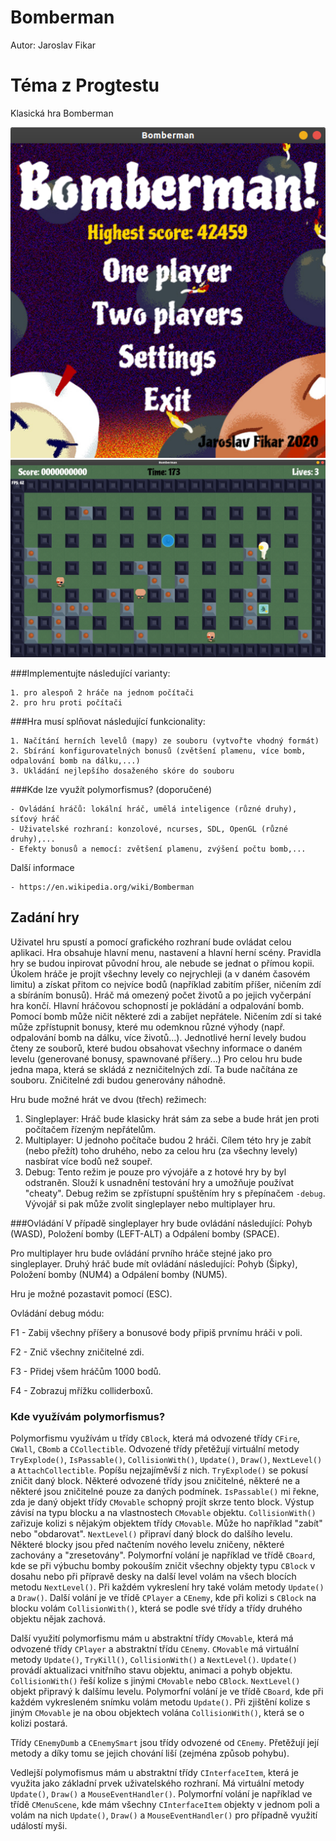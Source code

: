 # Bomberman
Autor: Jaroslav Fikar

# Téma z Progtestu

Klasická hra Bomberman

![Hlavní nabídka](img/menu.png)
![Ukázka hry](img/game.png)

###Implementujte následující varianty:

    1. pro alespoň 2 hráče na jednom počítači
    2. pro hru proti počítači
###Hra musí splňovat následující funkcionality:

    1. Načítání herních levelů (mapy) ze souboru (vytvořte vhodný formát)
    2. Sbírání konfigurovatelných bonusů (zvětšení plamenu, více bomb, odpalování bomb na dálku,...)
    3. Ukládání nejlepšího dosaženého skóre do souboru
###Kde lze využít polymorfismus? (doporučené)

    - Ovládání hráčů: lokální hráč, umělá inteligence (různé druhy), síťový hráč
    - Uživatelské rozhraní: konzolové, ncurses, SDL, OpenGL (různé druhy),...
    - Efekty bonusů a nemocí: zvětšení plamenu, zvýšení počtu bomb,...
Další informace

    - https://en.wikipedia.org/wiki/Bomberman

## Zadání hry
Uživatel hru spustí a pomocí grafického rozhraní bude ovládat celou aplikaci.
Hra obsahuje hlavní menu, nastavení a hlavní herní scény.
Pravidla hry se budou inpirovat původní hrou, ale nebude se jednat o přímou kopii.
Úkolem hráče je projít všechny levely co nejrychleji (a v daném časovém limitu) a získat přitom 
co nejvíce bodů (například zabitím příšer, ničením zdí a sbíráním bonusů). 
Hráč má omezený počet životů a po jejich vyčerpání hra končí.
Hlavní hráčovou schopností je pokládání a odpalování bomb. Pomocí bomb může ničit některé zdi 
a zabíjet nepřátele.
Ničením zdí si také může zpřístupnit bonusy, které mu odemknou různé výhody (např. odpalování bomb 
na dálku, více životů...).
Jednotlivé herní levely budou čteny ze souborů, které budou obsahovat všechny informace o daném levelu 
(generované bonusy, spawnované příšery...) 
Pro celou hru bude jedna mapa, která se skládá z nezničitelných zdí. Ta bude načítána ze souboru. 
Zničitelné zdi budou generovány náhodně.

Hru bude možné hrát ve dvou (třech) režimech:
   1. Singleplayer: Hráč bude klasicky hrát sám za sebe a bude hrát jen proti počítačem řízeným nepřátelům.
   2. Multiplayer: U jednoho počítače budou 2 hráči. Cílem této hry je zabít (nebo přežít) toho druhého, nebo za celou hru 
   (za všechny levely) nasbírat více bodů než soupeř.
   3. Debug: Tento režim je pouze pro vývojáře a z hotové hry by byl odstraněn. 
   Slouží k usnadnění testování hry a umožňuje používat "cheaty". Debug režim se zpřístupní spuštěním hry s přepínačem `-debug`. 
   Vývojář si pak může zvolit singleplayer nebo multiplayer hru.
   
###Ovládání
V případě singleplayer hry bude ovládání následující: Pohyb (WASD), Položení bomby (LEFT-ALT) a Odpálení bomby (SPACE).

Pro multiplayer hru bude ovládání prvního hráče stejné jako pro singleplayer. 
Druhý hráč bude mít ovládání následující: Pohyb (Šipky), Položení bomby (NUM4) a Odpálení bomby (NUM5).

Hru je možné pozastavit pomocí (ESC).

Ovládání debug módu:

F1 - Zabij všechny příšery a bonusové body připiš prvnímu hráči v poli.

F2 - Znič všechny zničitelné zdi.

F3 - Přidej všem hráčům 1000 bodů.

F4 - Zobrazuj mřížku colliderboxů.

### Kde využívám polymorfismus?
Polymorfismu využívám u třídy `CBlock`, která má odvozené třídy `CFire`, `CWall`, `CBomb` a `CCollectible`. 
Odvozené třídy přetěžují virtuální metody `TryExplode()`, `IsPassable()`, `CollisionWith()`, `Update()`, `Draw()`, `NextLevel()` a `AttachCollectible`.
Popíšu nejzajíměvší z nich. `TryExplode()` se pokusí zničit daný block. Některé odvozené třídy jsou zničitelné, některé ne a některé jsou zničitelné pouze za daných podmínek.
`IsPassable()` mi řekne, zda je daný objekt třídy `CMovable` schopný projít skrze tento block. Výstup závisí na typu blocku a na vlastnostech `CMovable` objektu.
`CollisionWith()` zařizuje kolizi s nějakým objektem třídy `CMovable`. Může ho například "zabít" nebo "obdarovat".
`NextLevel()` připraví daný block do dalšího levelu. Některé blocky jsou před načtením nového levelu zničeny, některé zachovány a "zresetovány".
Polymorfní volání je například ve třídě `CBoard`, kde se při výbuchu bomby pokouším zničit všechny objekty typu `CBlock` v dosahu 
nebo při přípravě desky na další level volám na všech blocích metodu `NextLevel()`. Při každém vykreslení hry také volám metody `Update()` a `Draw()`.
Další volání je ve třídě `CPlayer` a `CEnemy`, kde při kolizi s `CBlock` na blocku volám `CollisionWith()`, která se podle své třídy a třídy druhého objektu nějak zachová.

Další využití polymorfismu mám u abstraktní třídy `CMovable`, která má odvozené třídy `CPlayer` a abstraktní třídu `CEnemy`.
`CMovable` má virtuální metody `Update()`, `TryKill()`, `CollisionWith()` a `NextLevel()`.
`Update()` provádí aktualizaci vnitřního stavu objektu, animaci a pohyb objektu. `CollisionWith()` řeší kolize s jinými `CMovable` nebo `CBlock`.
`NextLevel()` objekt připravý k dalšímu levelu. 
Polymorfní volání je ve třídě `CBoard`, kde při každém vykresleném snímku volám metodu `Update()`. Při zjištění kolize 
s jiným `CMovable` je na obou objektech volána `CollisionWith()`, která se o kolizi postará.

Třídy `CEnemyDumb` a `CEnemySmart` jsou třídy odvozené od `CEnemy`. Přetěžují její metody a díky tomu se jejich chování liší (zejména způsob pohybu).

Vedlejší polymofismus mám u abstraktní třídy `CInterfaceItem`, která je využita jako základní prvek uživatelského rozhraní.
Má virtuální metody `Update()`, `Draw()` a `MouseEventHandler()`. 
Polymorfní volání je například ve třídě `CMenuScene`, kde mám všechny `CInterfaceItem` objekty v jednom poli a volám na nich `Update()`,
`Draw()` a `MouseEventHandler()` pro případně využití událostí myši. 
